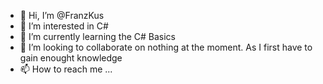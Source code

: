 - 👋 Hi, I’m @FranzKus
- 👀 I’m interested in C#
- 🌱 I’m currently learning the C# Basics
- 💞️ I’m looking to collaborate on nothing at the moment. As I first have to gain enought knowledge
- 📫 How to reach me ...

<!---
FranzKus/FranzKus is a ✨ special ✨ repository because its `README.md` (this file) appears on your GitHub profile.
You can click the Preview link to take a look at your changes.
--->
